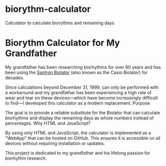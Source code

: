 # biorythm-calculator
Calculator to calculate biorythms and remaining days

# Biorythm Calculator for My Grandfather

My grandfather has been researching biorhythms for over 60 years and has been using the 
[Santron Biolator](https://www.metatechnisches-kabinett.de/rechner/santron/santron-biolator/) (also known as the Casio 
Biolator) for decades.

Since calculations beyond December 31, 1999, can only be performed with a workaround and my grandfather has been 
experiencing a high rate of wear and tear on these devices—which have become increasingly difficult to find—I developed 
this calculator as a modern replacement.
Purpose

The goal is to provide a reliable substitute for the Biolator that can calculate biorhythms and display the remaining 
days as whole numbers instead of percentages.
Why HTML and JavaScript?

By using only HTML and JavaScript, the calculator is implemented as a "WebApp" that can be hosted on GitHub. This 
ensures it is accessible on all devices without requiring installation or updates.

This project is dedicated to my grandfather and his lifelong passion for biorhythm research.
